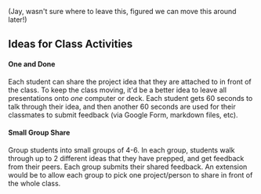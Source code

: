 (Jay, wasn't sure where to leave this, figured we can move this around later!)

## Ideas for Class Activities

#### One and Done

Each student can share the project idea that they are attached to in front of the class. To keep the class moving, it'd be a better idea to leave all presentations onto _one_ computer or deck. Each student gets 60 seconds to talk through their idea, and then another 60 seconds are used for their classmates to submit feedback (via Google Form, markdown files, etc).

#### Small Group Share

Group students into small groups of 4-6. In each group, students walk through up to 2 different ideas that they have prepped, and get feedback from their peers. Each group submits their shared feedback. An extension would be to allow each group to pick one project/person to share in front of the whole class.
